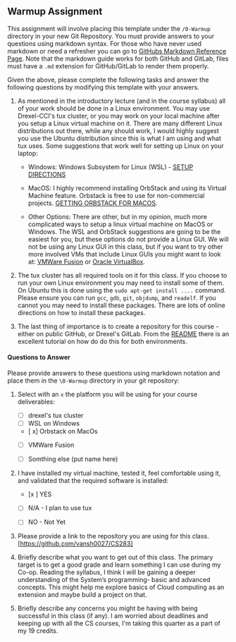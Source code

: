 ## Warmup Assignment


This assignment will involve placing this template under the `/0-Warmup` directory in your new Git Repository.  You must provide answers to your questions using markdown syntax.  For those who have never used markdown or need a refresher you can go to [GitHubs Markdown Reference Page](https://docs.github.com/en/get-started/writing-on-github/getting-started-with-writing-and-formatting-on-github/basic-writing-and-formatting-syntax).  Note that the markdown guide works for both GitHub and GitLab, files must have a `.md` extension for GitHub/GitLab to render them properly. 


Given the above, please complete the following tasks and answer the following questions by modifying this template with your answers.


1. As mentioned in the introductory lecture (and in the course syllabus) all of your work should be done in a Linux environment.  You may use Drexel-CCI's tux cluster, or you may work on your local machine after you setup a Linux virtual machine on it.  There are many different Linux distributions out there, while any should work, I would highly suggest you use the Ubuntu distribution since this is what I am using and what tux uses.   Some suggestions that work well for setting up Linux on your laptop:


   - Windows:  Windows Subsystem for Linux (WSL) - [SETUP DIRECTIONS](https://learn.microsoft.com/en-us/windows/wsl/install)


   - MacOS:  I highly recommend installing OrbStack and using its Virtual Machine feature.  Orbstack is free to use for non-commercial projects. [GETTING ORBSTACK FOR MACOS](https://orbstack.dev/).


   - Other Options:  There are other, but in my opinion, much more complicated ways to setup a linux virtual machine on MacOS or Windows. The WSL and OrbStack suggestions are going to be the easiest for you, but these options do not provide a Linux GUI.  We will not be using any Linux GUI in this class, but if you want to try other more involved VMs that include Linux GUIs you might want to look at: [VMWare Fusion](https://knowledge.broadcom.com/external/article/315638/download-and-install-vmware-fusion.html) or [Oracle VirtualBox](https://www.oracle.com/virtualization/technologies/vm/downloads/virtualbox-downloads.html).


2. The tux cluster has all required tools on it for this class.  If you choose to run your own Linux environment you may need to install some of them.  On Ubuntu this is done using the `sudo apt-get install ....` command.  Please ensure you can run `gcc`, `gdb`, `git`, `objdump`, and `readelf`.  If you cannot you may need to install these packages.  There are lots of online directions on how to install these packages.


3. The last thing of importance is to create a repository for this course - either on public GitHub, or Drexel's GitLab.  From the [README](./readme.md) there is an excellent tutorial on how do do this for both environments.


#### Questions to Answer
Please provide answers to these questions using markdown notation and place them in the `\0-Warmup` directory in your git repository:


1. Select with an `x` the platform you will be using for your course deliverables:


   - [ ] drexel's tux cluster
   - [ ] WSL on Windows
   - [ x] Orbstack on MacOs
   - [ ] VMWare Fusion
   - [ ] Somthing else (put name here)


2. I have installed my virtual machine, tested it, feel comfortable using it, and validated that the required software is installed:


   - [x ] YES
   - [ ] N/A - I plan to use tux
   - [ ] NO - Not Yet




3. Please provide a link to the repository you are using for this class.
[https://github.com/vansh0027/CS283]


4. Briefly describe what you want to get out of this class.
The primary target is to get a good grade and learn something I can use during my Co-op. Reading the syllabus, I think I will be gaining a deeper understanding of the System’s programming- basic and advanced concepts. This might help me explore basics of Cloud computing as an extension and maybe build a project on that.


5. Briefly describe any concerns you might be having with being successful in this class (if any).
I am worried about deadlines and keeping up with all the CS courses, I'm taking this quarter as a part of my 19 credits.

